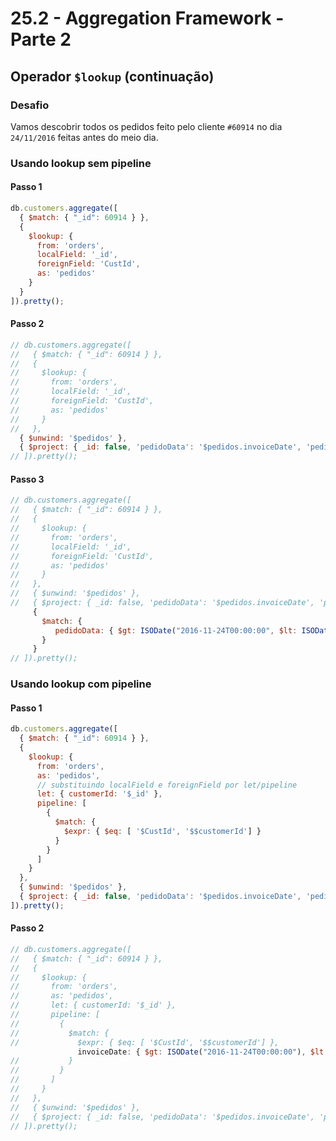 # 25.2 - Aggregation Framework - Parte 2

## Operador `$lookup` (continuação)

### Desafio

 Vamos descobrir todos os pedidos feito pelo cliente `#60914` no dia `24/11/2016` feitas antes do meio dia.

### Usando lookup sem pipeline

#### Passo 1 
```js
db.customers.aggregate([
  { $match: { "_id": 60914 } },
  { 
    $lookup: {
      from: 'orders',
      localField: '_id',
      foreignField: 'CustId',
      as: 'pedidos'
    }
  }
]).pretty();
```

#### Passo 2
```js
// db.customers.aggregate([
//   { $match: { "_id": 60914 } },
//   { 
//     $lookup: {
//       from: 'orders',
//       localField: '_id',
//       foreignField: 'CustId',
//       as: 'pedidos'
//     }
//   },
  { $unwind: '$pedidos' },
  { $project: { _id: false, 'pedidoData': '$pedidos.invoiceDate', 'pedidoId': '$pedidos._id' } }
// ]).pretty();
```


#### Passo 3
```js
// db.customers.aggregate([
//   { $match: { "_id": 60914 } },
//   { 
//     $lookup: {
//       from: 'orders',
//       localField: '_id',
//       foreignField: 'CustId',
//       as: 'pedidos'
//     }
//   },
//   { $unwind: '$pedidos' },
//   { $project: { _id: false, 'pedidoData': '$pedidos.invoiceDate', 'pedidoId': '$pedidos._id' } },
     { 
       $match: {
          pedidoData: { $gt: ISODate("2016-11-24T00:00:00", $lt: ISODate("2016-11-24T12:00:00") }
       }
     }
// ]).pretty();
```

### Usando lookup com pipeline

#### Passo 1
```js
db.customers.aggregate([
  { $match: { "_id": 60914 } },
  { 
    $lookup: {
      from: 'orders',
      as: 'pedidos',
      // substituindo localField e foreignField por let/pipeline
      let: { customerId: '$_id' },
      pipeline: [
        {
          $match: {
            $expr: { $eq: [ '$CustId', '$$customerId'] }
          }
        }
      ] 
    }
  },
  { $unwind: '$pedidos' },
  { $project: { _id: false, 'pedidoData': '$pedidos.invoiceDate', 'pedidoId': '$pedidos._id' } }
]).pretty();
```

#### Passo 2
```js
// db.customers.aggregate([
//   { $match: { "_id": 60914 } },
//   { 
//     $lookup: {
//       from: 'orders',
//       as: 'pedidos',
//       let: { customerId: '$_id' },
//       pipeline: [
//         {
//           $match: {  
//             $expr: { $eq: [ '$CustId', '$$customerId'] },
               invoiceDate: { $gt: ISODate("2016-11-24T00:00:00"), $lt: ISODate("2016-11-24T12:00:00") }
//           }
//         }
//       ] 
//     }
//   },
//   { $unwind: '$pedidos' },
//   { $project: { _id: false, 'pedidoData': '$pedidos.invoiceDate', 'pedidoId': '$pedidos._id' } }
// ]).pretty();
```







